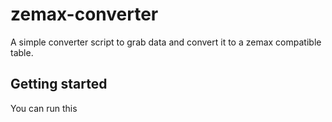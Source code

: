 # zemax-converter

A simple converter script to grab data and convert it to a zemax compatible table. 

## Getting started

You can run this 